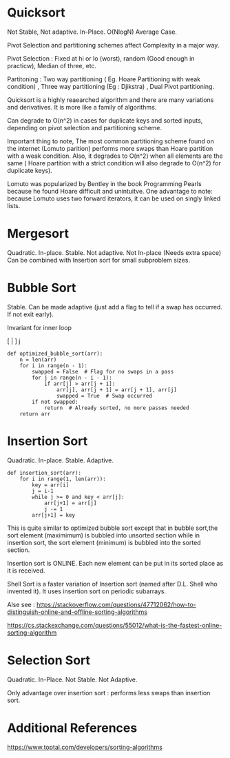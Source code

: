# Quicksort  
Not Stable, Not adaptive. In-Place. O(NlogN) Average Case. 

Pivot Selection and partitioning schemes affect Complexity in a major way. 

Pivot Selection : Fixed at hi or lo (worst), random (Good enough in practicw), Median of three, etc. 

Partitoning  :  Two way partitioning ( Eg. Hoare Partitioning with weak condition) , Three way partitioning (Eg : Djikstra) , Dual Pivot partitioning.  

Quicksort is a highly reaearched algorithm and there are many variations and derivatives. It is more like a family of algorithms. 

Can degrade to O(n^2) in cases for duplicate keys and sorted inputs, depending on pivot selection and partitioning scheme.

Important thing to note, The most common partitioning scheme found on the internet (Lomuto parition) performs more swaps than Hoare partition with a weak condition. Also, it degrades to O(n^2) when all elements are the same ( Hoare partition with a strict condition will also degrade to O(n^2) for duplicate keys).   

Lomuto was popularized by Bentley in the book Programming Pearls because he found Hoare difficult and unintuitve. One advantage to note: because Lomuto uses two forward iterators, it can be used on singly linked lists.


# Mergesort
Quadratic. In-place. Stable. Not adaptive. Not In-place (Needs extra space)
Can be combined with Insertion sort for small subproblem sizes.


# Bubble Sort  
Stable. Can be made adaptive (just add a flag to tell if a swap has occurred. If not exit early). 

Invariant for inner loop

[ | ]
  j
```
def optimized_bubble_sort(arr):
    n = len(arr)
    for i in range(n - 1):
        swapped = False  # Flag for no swaps in a pass
        for j in range(n - i - 1):
            if arr[j] > arr[j + 1]:
                arr[j], arr[j + 1] = arr[j + 1], arr[j]
                swapped = True  # Swap occurred
        if not swapped:
            return  # Already sorted, no more passes needed
    return arr
```

# Insertion Sort

Quadratic. In-place. Stable. Adaptive.

```
def insertion_sort(arr):
    for i in range(1, len(arr)):
        key = arr[i]
        j = i-1
        while j >= 0 and key < arr[j]:
            arr[j+1] = arr[j]
            j -= 1
        arr[j+1] = key
```

This is quite similar to optimized bubble sort except that in bubble sort,the sort element (maximimum) is bubbled into unsorted section while in insertion sort, the sort element (minimum) is bubbled into the sorted section. 

Insertion sort is ONLINE. Each new element can be put in its sorted place as it is received.

Shell Sort is a faster variation of Insertion sort (named after D.L. Shell who invented it). It uses insertion sort on periodic subarrays.

Alse see : 
https://stackoverflow.com/questions/47712062/how-to-distinguish-online-and-offline-sorting-algorithms

https://cs.stackexchange.com/questions/55012/what-is-the-fastest-online-sorting-algorithm

# Selection Sort
Quadratic. In-Place. Not Stable. Not Adaptive. 

Only advantage over insertion sort : performs less swaps than insertion sort.


# Additional References 

https://www.toptal.com/developers/sorting-algorithms